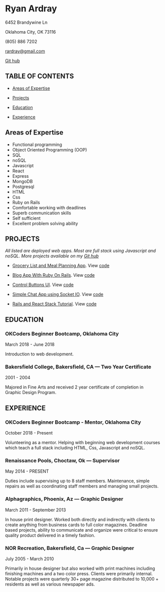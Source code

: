 # Ryan Ardray

6452 Brandywine Ln

Oklahoma City, OK 73116

(805) 886 7202

[rardray@gmail.com](mailto:rardray@gmail.com)

[Git hub](https://github.com/rardray)

## TABLE OF CONTENTS

- [Areas of Expertise](#areas-of-expertise)

- [Projects](#projects)

- [Education](#education)

- [Experience](#experience)

## Areas of Expertise

- Functional programming
- Object Oriented Programming (OOP)
- SQL
- noSQL
- Javascript
- React
- Express
- MongoDB
- Postgresql
- HTML
- Css
- Ruby on Rails
- Comfortable working with deadlines
- Superb communication skills
- Self sufficient
- Excellent problem solving ability

## PROJECTS

_All listed are deployed web apps. Most are full stack using Javascript and noSQL. More projects available on my [Git hub](https://github.com/rardray)_

- [Grocery List and Meal Planning App](https://evening-shelf-20638.herokuapp.com). View [code](https://github.com/rardray/grocery-list-using-walmart-open-api)

- [Blog App With Ruby On Rails](https://fast-beyond-71498.herokuapp.com). View [code](https://github.com/rardray/JAN_2019_RAILS_PG_ONLY_WEB_APP)

- [Control Buttons UI](https://quiet-beyond-57373.herokuapp.com). View [code](https://github.com/rardray/RGBA_SLIDERS)

- [Simple Chat App using Socket IO](https://secret-cliffs-68362.herokuapp.com). View [code](https://github.com/rardray/JUN2018-Simple-Chat-Using-socket.io)

- [Rails and React Stack Tutorial](https://warm-plateau-97620.herokuapp.com). View [code](https://github.com/rardray/JAN2019_RAILS_PG_REACT_STACK)

## EDUCATION

### OKCoders Beginner Bootcamp, Oklahoma City

March 2018 - June 2018

Introduction to web development.

### Bakersfield College, Bakersfield, CA — Two Year Certificate

2001 - 2004

Majored in Fine Arts and received 2 year certificate of completion in Graphic Design Program.

## EXPERIENCE

### OKCoders Beginner Bootcamp - Mentor, Oklahoma City

October 2018 - Present

Volunteering as a mentor. Helping with beginning web development courses which teach a full stack including HTML, Css, Javascript and noSQL.

### Renaissance Pools, Choctaw, Ok — Supervisor

May 2014 - PRESENT

Duties include supervising up to 8 staff members. Maintenance, simple repairs as well as coordinating staff members and managing small projects.

### Alphagraphics, Phoenix, Az — Graphic Designer

March 2011 - September 2013

In house print designer. Worked both directly and indirectly with clients to create anything from business cards to full color magazines. Deadline based projects, ability to communicate and organize were critical to ensure quality product delivered in a timely fashion.

### NOR Recreation, Bakersfield, Ca — Graphic Designer

July 2005 - March 2010

Primarily in house designer but also worked with print machines including finishing machines and a two color press. Clients were primarily internal. Notable projects were quarterly 30+ page magazine distributed to 10,000 + residents as well as various newspaper ads.
